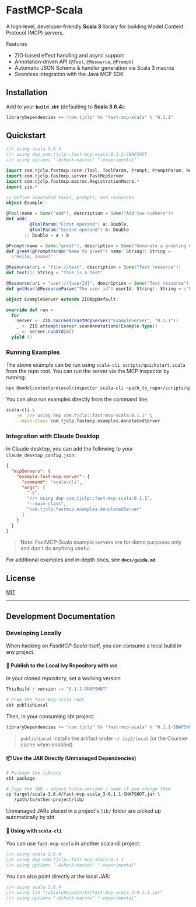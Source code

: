 # FastMCP-Scala

A high‑level, developer‑friendly **Scala 3** library for building Model Context Protocol (MCP) servers.

Features
- ZIO‑based effect handling and async support
- Annotation‑driven API (`@Tool`, `@Resource`, `@Prompt`)
- Automatic JSON Schema & handler generation via Scala 3 macros
- Seamless integration with the Java MCP SDK

## Installation

Add to your **`build.sbt`** (defaulting to **Scala 3.6.4**):

```scala
libraryDependencies += "com.tjclp" %% "fast-mcp-scala" % "0.1.1"
```

## Quickstart

```scala
//> using scala 3.6.4
//> using dep com.tjclp::fast-mcp-scala:0.1.2-SNAPSHOT
//> using options "-Xcheck-macros" "-experimental"

import com.tjclp.fastmcp.core.{Tool, ToolParam, Prompt, PromptParam, Resource, ResourceParam}
import com.tjclp.fastmcp.server.FastMcpServer
import com.tjclp.fastmcp.macros.RegistrationMacro.*
import zio.*

// Define annotated tools, prompts, and resources
object Example:

@Tool(name = Some("add"), description = Some("Add two numbers"))
def add(
         @ToolParam("First operand") a: Double,
         @ToolParam("Second operand") b: Double
       ): Double = a + b

@Prompt(name = Some("greet"), description = Some("Generate a greeting message"))
def greet(@PromptParam("Name to greet") name: String): String =
  s"Hello, $name!"

@Resource(uri = "file://test", description = Some("Test resource"))
def test(): String = "This is a test"

@Resource(uri = "user://{userId}", description = Some("Test resource"))
def getUser(@ResourceParam("The user id") userId: String): String = s"User ID: $userId"

object ExampleServer extends ZIOAppDefault:

override def run =
  for
    server <- ZIO.succeed(FastMcpServer("ExampleServer", "0.1.1"))
    _ <- ZIO.attempt(server.scanAnnotations[Example.type])
    _ <- server.runStdio()
  yield ()
```

### Running Examples

The above example can be run using `scala-cli scripts/quickstart.scala` from the repo root. You can run the server via the MCP inspector by running:

```bash 
npx @modelcontextprotocol/inspector scala-cli <path_to_repo>/scripts/quickstart.scala
```

You can also run examples directly from the command line:
```bash 
scala-cli \
    -e '//> using dep com.tjclp::fast-mcp-scala:0.1.1' \
    --main-class com.tjclp.fastmcp.examples.AnnotatedServer
```

### Integration with Claude Desktop

In Claude desktop, you can add the following to your `claude_desktop_config.json`:

```json 
{
  "mcpServers": {
    "example-fast-mcp-server": {
      "command": "scala-cli",
      "args": [
        "-e",
        "//> using dep com.tjclp::fast-mcp-scala:0.1.1",
        "--main-class",
        "com.tjclp.fastmcp.examples.AnnotatedServer"
      ]
    }
  }
}
```

> Note: FastMCP-Scala example servers are for demo purposes only and don't do anything useful

For additional examples and in‑depth docs, see **`docs/guide.md`**.

## License

[MIT](LICENSE)

---

## Development Documentation

### Developing Locally

When hacking on *FastMCP‑Scala* itself, you can consume a local build in any project.

#### 🔨 Publish to the Local Ivy Repository with `sbt`

In your cloned repository, set a working version
```scala 
ThisBuild / version := "0.1.1-SNAPSHOT"
```

```bash
# From the fast-mcp-scala root
sbt publishLocal
```

Then, in your consuming sbt project:

```scala
libraryDependencies += "com.tjclp" %% "fast-mcp-scala" % "0.1.1-SNAPSHOT"
```

> `publishLocal` installs the artifact under `~/.ivy2/local` (or the Coursier cache when enabled).

#### 📦 Use the JAR Directly (Unmanaged Dependencies)

```bash
# Package the library
sbt package

# Copy the JAR – adjust Scala version / name if you change them
cp target/scala-3.6.4/fast-mcp-scala_3-0.1.1-SNAPSHOT.jar \
   /path/to/other-project/lib/
```

Unmanaged JARs placed in a project's `lib/` folder are picked up automatically by sbt.

#### 🚀 Using with `scala‑cli`

You can use `fast-mcp-scala` in another scala‑cli project:
```scala
//> using scala 3.6.4
//> using dep com.tjclp::fast-mcp-scala:0.1.1
//> using options "-Xcheck-macros" "-experimental"
```

You can also point directly at the local JAR:

```scala
//> using scala 3.6.4
//> using lib "/absolute/path/to/fast-mcp-scala_3-0.1.1.jar"
//> using options "-Xcheck-macros" "-experimental"
```
